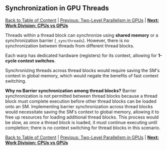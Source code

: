 ## Synchronization in GPU Threads
[Back to Table of Content](../../Readme.md) | [Previous: Two-Level Parallelism in GPUs](5.two_level_parallelism.md) | **[Next: Work Division: CPUs vs GPUs](7.work_division.md)**

Threads within a thread block can synchronize using **shared memory** or a synchronization barrier (`_syncthreads`). However, there is no synchronization between threads from different thread blocks.

Each warp has dedicated hardware (registers) for its context, allowing for **1-cycle context switches**. 

Synchronizing threads across thread blocks would require saving the SM's context in global memory, which would negate the benefits of fast context switching.

**Why no Barrier synchronization among thread blocks?**
Barrier synchronization is not permitted between thread blocks because a thread block must complete execution before other thread blocks can be loaded onto an SM. Implementing barrier synchronization across thread blocks would necessitate saving the SM's context to global memory, allowing it to free up resources for loading additional thread blocks. This process would be slow, as once a thread block is loaded, it must continue executing until completion; there is no context switching for thread blocks in this scenario.

[Back to Table of Content](../../Readme.md) | [Previous: Two-Level Parallelism in GPUs](5.two_level_parallelism.md) | **[Next: Work Division: CPUs vs GPUs](7.work_division.md)**

